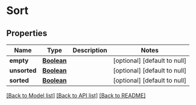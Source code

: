 # Sort
## Properties

Name | Type | Description | Notes
------------ | ------------- | ------------- | -------------
**empty** | [**Boolean**](boolean) |  | [optional] [default to null]
**unsorted** | [**Boolean**](boolean) |  | [optional] [default to null]
**sorted** | [**Boolean**](boolean) |  | [optional] [default to null]

[[Back to Model list]](../README#documentation-for-models) [[Back to API list]](../README#documentation-for-api-endpoints) [[Back to README]](../README)

